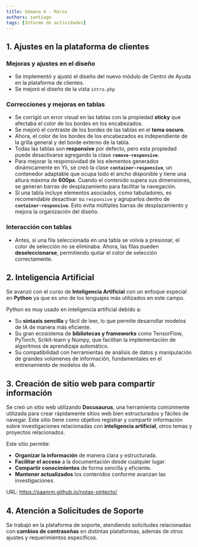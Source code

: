 ```yaml
---
title: Semana 4 - Marzo
authors: santiago
tags: [Informe de actividades]
---
```


## 1. Ajustes en la plataforma de clientes

### Mejoras y ajustes en el diseño  

- Se implementó y ajustó el diseño del nuevo módulo de Centro de Ayuda en la plataforma de clientes.  
- Se mejoró el diseño de la vista `intro.php`

### Correcciones y mejoras en tablas  

- Se corrigió un error visual en las tablas con la propiedad **sticky** que afectaba el color de los bordes en los encabezados.  
- Se mejoró el contraste de los bordes de las tablas en el **tema oscuro**.  
- Ahora, el color de los bordes de los encabezados es independiente de la grilla general y del borde externo de la tabla.  
- Todas las tablas son **responsive** por defecto, pero esta propiedad puede desactivarse agregando la clase **`remove-responsive`**.  
- Para mejorar la responsividad de los elementos generados dinámicamente en Yii, se creó la clase **`container-responsive`**, un contenedor adaptable que ocupa todo el ancho disponible y tiene una altura máxima de **600px**. Cuando el contenido supera sus dimensiones, se generan barras de desplazamiento para facilitar la navegación.  
- Si una tabla incluye elementos asociados, como tabuladores, es recomendable desactivar su `responsive` y agruparlos dentro de **`container-responsive`**. Esto evita múltiples barras de desplazamiento y mejora la organización del diseño.

### Interacción con tablas  

- Antes, si una fila seleccionada en una tabla se volvía a presionar, el color de selección no se eliminaba. Ahora, las filas pueden **deseleccionarse**, permitiendo quitar el color de selección correctamente.  

## 2. Inteligencia Artificial  

Se avanzó con el curso de **Inteligencia Artificial** con un enfoque especial en **Python** ya que es uno de los lenguajes más utilizados en este campo.  

Python es muy usado en inteligencia artificial debido a:  

- Su **sintaxis sencilla** y fácil de leer, lo que permite desarrollar modelos de IA de manera más eficiente.  
- Su gran ecosistema de **bibliotecas y frameworks** como TensorFlow, PyTorch, Scikit-learn y Numpy, que facilitan la implementación de algoritmos de aprendizaje automático.  
- Su compatibilidad con herramientas de análisis de datos y manipulación de grandes volúmenes de información, fundamentales en el entrenamiento de modelos de IA.  

## 3. Creación de sitio web para compartir información

Se creó un sitio web utilizando **Docusaurus**, una herramienta comúnmente utilizada para crear rápidamente sitios web bien estructurados y fáciles de navegar. Este sitio tiene como objetivo registrar y compartir información sobre investigaciones relacionadas con **inteligencia artificial**, otros temas y proyectos relacionados.

Este sitio permite:  

- **Organizar la información** de manera clara y estructurada.  
- **Facilitar el acceso** a la documentación desde cualquier lugar.  
- **Compartir conocimientos** de forma sencilla y eficiente.  
- **Mantener actualizados** los contenidos conforme avanzan las investigaciones.  

URL: https://saanrm.github.io/notas-sintecto/

## 4. Atención a Solicitudes de Soporte  

Se trabajó en la plataforma de soporte, atendiendo solicitudes relacionadas con **cambios de contraseñas** en distintas plataformas, además de otros ajustes y requerimientos específicos.  


